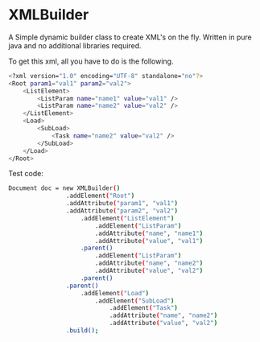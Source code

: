 # XMLBuilder
A Simple dynamic builder class to create XML's on the fly.
Written in pure java and no additional libraries required.


To get this xml, all you have to do is the following.
```sh
<?xml version="1.0" encoding="UTF-8" standalone="no"?>
<Root param1="val1" param2="val2">
    <ListElement>
        <ListParam name="name1" value="val1" />
        <ListParam name="name2" value="val2" />
    </ListElement>
    <Load>
        <SubLoad>
            <Task name="name2" value="val2" />
        </SubLoad>
    </Load>
</Root>
```

Test code:
```sh
Document doc = new XMLBuilder()
				.addElement("Root")
				.addAttribute("param1", "val1")
				.addAttribute("param2", "val2")		
					.addElement("ListElement")		
						.addElement("ListParam")
						.addAttribute("name", "name1")
						.addAttribute("value", "val1")
					.parent()
						.addElement("ListParam")
						.addAttribute("name", "name2")
						.addAttribute("value", "val2")
					.parent()		
				.parent()
					.addElement("Load")
						.addElement("SubLoad")
							.addElement("Task")
							.addAttribute("name", "name2")
							.addAttribute("value", "val2")
				.build();
```
